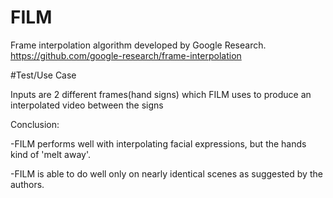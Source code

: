 # FILM
Frame interpolation algorithm developed by Google Research. https://github.com/google-research/frame-interpolation

#Test/Use Case

Inputs are 2 different frames(hand signs) which FILM uses to produce an interpolated video between the signs

Conclusion:

-FILM performs well with interpolating facial expressions, but the hands kind of 'melt away'.

-FILM is able to do well only on nearly identical scenes as suggested by the authors.
